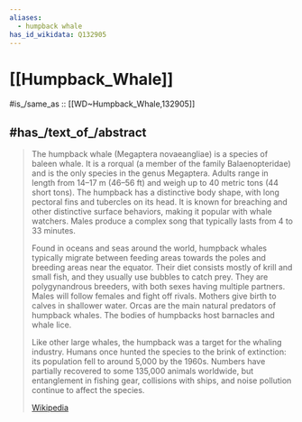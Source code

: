 ```yaml
---
aliases:
  - humpback whale
has_id_wikidata: Q132905
---
```


# [[Humpback_Whale]] 

#is_/same_as :: [[WD~Humpback_Whale,132905]] 

## #has_/text_of_/abstract 

> The humpback whale (Megaptera novaeangliae) is a species of baleen whale. It is a rorqual (a member of the family Balaenopteridae) and is the only species in the genus Megaptera. Adults range in length from 14–17 m (46–56 ft) and weigh up to 40 metric tons (44 short tons). The humpback has a distinctive body shape, with long pectoral fins and tubercles on its head. It is known for breaching and other distinctive surface behaviors, making it popular with whale watchers. Males produce a complex song that typically lasts from 4 to 33 minutes.
>
> Found in oceans and seas around the world, humpback whales typically migrate between feeding areas towards the poles and breeding areas near the equator. Their diet consists mostly of krill and small fish, and they usually use bubbles to catch prey. They are polygynandrous breeders, with both sexes having multiple partners. Males will follow females and fight off rivals. Mothers give birth to calves in shallower water. Orcas are the main natural predators of humpback whales. The bodies of humpbacks host barnacles and whale lice.
>
> Like other large whales, the humpback was a target for the whaling industry. Humans once hunted the species to the brink of extinction: its population fell to around 5,000 by the 1960s. Numbers have partially recovered to some 135,000 animals worldwide, but entanglement in fishing gear, collisions with ships, and noise pollution continue to affect the species.
>
> [Wikipedia](https://en.wikipedia.org/wiki/Humpback%20whale) 

